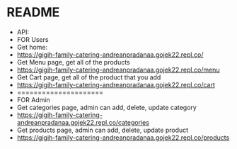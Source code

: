 # README

* API:
* FOR Users
* Get home:
* https://gigih-family-catering-andreanpradanaa.gojek22.repl.co/
* Get Menu page, get all of the products
* https://gigih-family-catering-andreanpradanaa.gojek22.repl.co/menu
* Get Cart page, get all of the product that you add
* https://gigih-family-catering-andreanpradanaa.gojek22.repl.co/cart
* =====================
* FOR Admin
* Get categories page, admin can add, delete, update category
* https://gigih-family-catering-andreanpradanaa.gojek22.repl.co/categories
* Get products page, admin can add, delete, update product
* https://gigih-family-catering-andreanpradanaa.gojek22.repl.co/products
  
